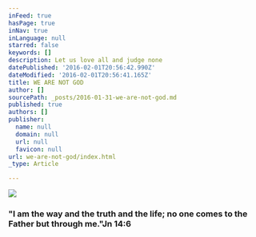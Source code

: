 ```yaml
---
inFeed: true
hasPage: true
inNav: true
inLanguage: null
starred: false
keywords: []
description: Let us love all and judge none
datePublished: '2016-02-01T20:56:42.990Z'
dateModified: '2016-02-01T20:56:41.165Z'
title: WE ARE NOT GOD
author: []
sourcePath: _posts/2016-01-31-we-are-not-god.md
published: true
authors: []
publisher:
  name: null
  domain: null
  url: null
  favicon: null
url: we-are-not-god/index.html
_type: Article

---
```

![](https://the-grid-user-content.s3-us-west-2.amazonaws.com/43f38942-99c6-4b9a-8c13-6897cef56c7a.jpg)

### "I am the way and the truth and the life; no one comes to the Father but through me."Jn 14:6
